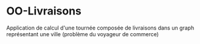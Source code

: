 # OO-Livraisons

Application de calcul d'une tournée composée de livraisons dans un graph représentant une ville (problème du voyageur de commerce)
